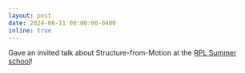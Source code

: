 ```yaml
---
layout: post
date: 2024-06-11 00:00:00-0400
inline: true
---
```


Gave an invited talk about Structure-from-Motion at the [RPL Summer school](https://summer-school.rpl.eecs.kth.se)!